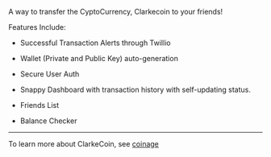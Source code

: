 A way to transfer the CyptoCurrency, Clarkecoin to your friends! 

Features Include: 

- Successful Transaction Alerts through Twillio

- Wallet (Private and Public Key) auto-generation

- Secure User Auth

- Snappy Dashboard with transaction history with self-updating status. 

- Friends List 

- Balance Checker



-----------------------

To learn more about ClarkeCoin, see [coinage](https://github.com/worace/coinage)
